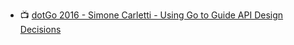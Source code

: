 - :tv: [dotGo 2016 - Simone Carletti - Using Go to Guide API Design Decisions](https://youtu.be/NWNEjC4Y4X4)
